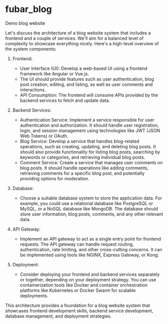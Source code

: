 # fubar_blog
Demo blog website

Let's discuss the architecture of a blog website system that includes a frontend and a couple of services. 
We'll aim for a balanced level of complexity to showcase everything nicely. Here's a high-level overview of the 
system components:

1. Frontend:
   - User Interface (UI): Develop a web-based UI using a frontend framework like Angular or Vue.js. 
   - The UI should provide features such as user authentication, blog post creation, editing, and listing, as well as user comments and interactions.
   - API Consumption: The frontend will consume APIs provided by the backend services to fetch and update data.

2. Backend Services:
   - Authentication Service: Implement a service responsible for user authentication and authorization. It should handle user registration, login, and session management using technologies like JWT (JSON Web Tokens) or OAuth.
   - Blog Service: Develop a service that handles blog-related operations, such as creating, updating, and deleting blog posts. It should also provide functionality for listing blog posts, searching by keywords or categories, and retrieving individual blog posts.
   - Comment Service: Create a service that manages user comments on blog posts. It should handle operations like adding comments, retrieving comments for a specific blog post, and potentially providing options for moderation.

3. Database:
   - Choose a suitable database system to store the application data. For example, you could use a relational database like PostgreSQL or MySQL, or a NoSQL database like MongoDB. The database should store user information, blog posts, comments, and any other relevant data.

4. API Gateway:
   - Implement an API gateway to act as a single entry point for frontend requests. The API gateway can handle request routing, authentication, rate limiting, and other cross-cutting concerns. It can be implemented using tools like NGINX, Express Gateway, or Kong.

5. Deployment:
   - Consider deploying your frontend and backend services separately or together, depending on your deployment strategy. You can use containerization tools like Docker and container orchestration platforms like Kubernetes or Docker Swarm for scalable deployments.

This architecture provides a foundation for a blog website system that showcases frontend development skills, 
backend service development, database management, and deployment strategies.